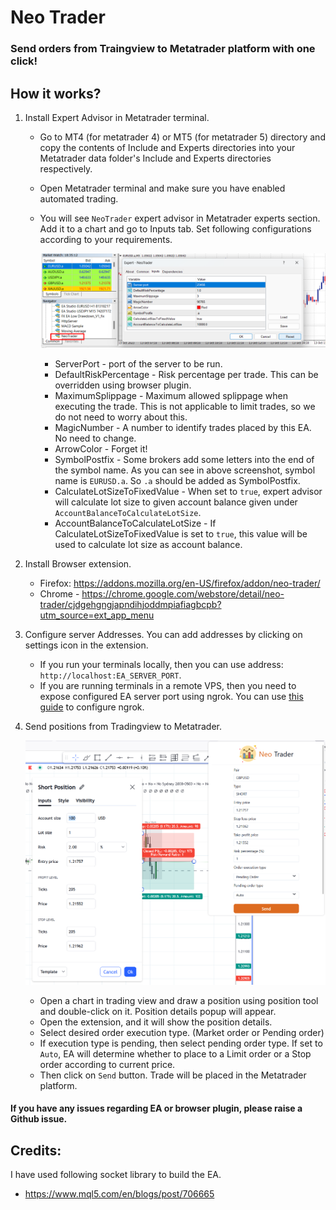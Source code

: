 # Neo Trader
### Send orders from Traingview to Metatrader platform with one click!

## How it works?
1. Install Expert Advisor in Metatrader terminal.
    - Go to MT4 (for metatrader 4) or MT5 (for metatrader 5) directory and copy the contents of Include and Experts directories into your Metatrader 
  data folder's Include and Experts directories respectively. 
    - Open Metatrader terminal and make sure you have enabled automated trading.
    - You will see `NeoTrader` expert advisor in Metatrader experts section. Add 
  it to a chart and go to Inputs tab. Set following configurations according to your requirements.

      ![Screenshot of Expert advisor configurations](mt4-expert.png "EA Configurations")

      - ServerPort - port of the server to be run.
      - DefaultRiskPercentage - Risk percentage per trade. This can be overridden using browser plugin.
      - MaximumSplippage - Maximum allowed splippage when executing the trade. This is not applicable to limit trades, 
      so we do not need to worry about this.
      - MagicNumber - A number to identify trades placed by this EA. No need to change.
      - ArrowColor - Forget it!
      - SymbolPostfix - Some brokers add some letters into the end of the symbol name. As you can see
      in above screenshot, symbol name is `EURUSD.a`. So `.a` should be added as SymbolPostfix.  
      - CalculateLotSizeToFixedValue - When set to `true`, expert advisor will calculate lot size to given account balance given under `AccountBalanceToCalculateLotSize`.
      - AccountBalanceToCalculateLotSize - If CalculateLotSizeToFixedValue is set to `true`, this value will be used to calculate lot size as account balance.
2. Install Browser extension.
   - Firefox: https://addons.mozilla.org/en-US/firefox/addon/neo-trader/
   - Chrome - https://chrome.google.com/webstore/detail/neo-trader/cjdgehgngjapndihjoddmpiafiagbcpb?utm_source=ext_app_menu
3. Configure server Addresses. You can add addresses by clicking on settings icon in the extension.
    - If you run your terminals locally, then you can use address: `http://localhost:EA_SERVER_PORT`.
    - If you are running terminals in a remote VPS, then you need to expose configured EA server port using ngrok. You can use [this guide](REMOTE_SERVER_GUIDE.md) to configure ngrok.
4. Send positions from Tradingview to Metatrader.

    ![tradingview-extension.png](tradingview-extension.png)

   - Open a chart in trading view and draw a position using position tool and double-click on it.
   Position details popup will appear. 
   - Open the extension, and it will show the position details. 
   - Select desired order execution type. (Market order or Pending order)
   - If execution type is pending, then select pending order type. If set to `Auto`, EA will determine whether to place to a Limit order or a Stop order according to current price.
   - Then click on `Send` button. Trade will be placed in the Metatrader platform.

#### If you have any issues regarding EA or browser plugin, please raise a Github issue.

## Credits:
I have used following socket library to build the EA.
- https://www.mql5.com/en/blogs/post/706665
